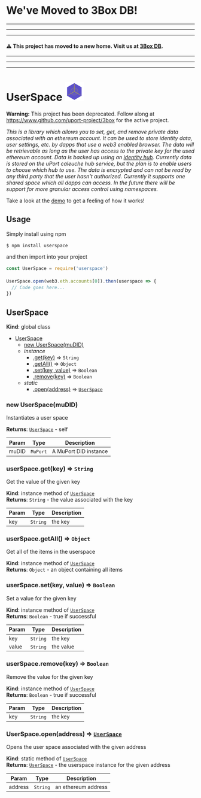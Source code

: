 
# We've Moved to 3Box DB!
---
---
---


#### ⚠️ This project has moved to a new home. Visit us at [3Box DB](https://www.github.com/uport-project/3box).


---
---
---

# UserSpace ![](./userspace.png)

**Warning:** This project has been deprecated. Follow along at https://www.github.com/uport-project/3box for the active project.

*This is a library which allows you to set, get, and remove private data associated with an ethereum account. It can be used to store identity data, user settings, etc. by dapps that use a web3 enabled browser. The data will be retrievable as long as the user has access to the private key for the used ethereum account. Data is backed up using an [identity hub](https://github.com/decentralized-identity/hubs/blob/master/explainer.md). Currently data is stored on the uPort caleuche hub service, but the plan is to enable users to choose which hub to use. The data is encrypted and can not be read by any third party that the user hasn't authorized. Currently it supports one shared space which all dapps can access. In the future there will be support for more granular access control using namespaces.*

Take a look at the [demo](https://developer.uport.me/userspace/example/) to get a feeling of how it works!

## Usage
Simply install using npm
```
$ npm install userspace
```
and then import into your project
```js
const UserSpace = require('userspace')

UserSpace.open(web3.eth.accounts[0]).then(userspace => {
  // Code goes here...
})
```

<a name="UserSpace"></a>

## UserSpace
**Kind**: global class  

* [UserSpace](#UserSpace)
    * [new UserSpace(muDID)](#new_UserSpace_new)
    * _instance_
        * [.get(key)](#UserSpace+get) ⇒ <code>String</code>
        * [.getAll()](#UserSpace+getAll) ⇒ <code>Object</code>
        * [.set(key, value)](#UserSpace+set) ⇒ <code>Boolean</code>
        * [.remove(key)](#UserSpace+remove) ⇒ <code>Boolean</code>
    * _static_
        * [.open(address)](#UserSpace.open) ⇒ [<code>UserSpace</code>](#UserSpace)

<a name="new_UserSpace_new"></a>

### new UserSpace(muDID)
Instantiates a user space

**Returns**: [<code>UserSpace</code>](#UserSpace) - self  

| Param | Type | Description |
| --- | --- | --- |
| muDID | <code>MuPort</code> | A MuPort DID instance |

<a name="UserSpace+get"></a>

### userSpace.get(key) ⇒ <code>String</code>
Get the value of the given key

**Kind**: instance method of [<code>UserSpace</code>](#UserSpace)  
**Returns**: <code>String</code> - the value associated with the key  

| Param | Type | Description |
| --- | --- | --- |
| key | <code>String</code> | the key |

<a name="UserSpace+getAll"></a>

### userSpace.getAll() ⇒ <code>Object</code>
Get all of the items in the userspace

**Kind**: instance method of [<code>UserSpace</code>](#UserSpace)  
**Returns**: <code>Object</code> - an object containing all items  
<a name="UserSpace+set"></a>

### userSpace.set(key, value) ⇒ <code>Boolean</code>
Set a value for the given key

**Kind**: instance method of [<code>UserSpace</code>](#UserSpace)  
**Returns**: <code>Boolean</code> - true if successful  

| Param | Type | Description |
| --- | --- | --- |
| key | <code>String</code> | the key |
| value | <code>String</code> | the value |

<a name="UserSpace+remove"></a>

### userSpace.remove(key) ⇒ <code>Boolean</code>
Remove the value for the given key

**Kind**: instance method of [<code>UserSpace</code>](#UserSpace)  
**Returns**: <code>Boolean</code> - true if successful  

| Param | Type | Description |
| --- | --- | --- |
| key | <code>String</code> | the key |

<a name="UserSpace.open"></a>

### UserSpace.open(address) ⇒ [<code>UserSpace</code>](#UserSpace)
Opens the user space associated with the given address

**Kind**: static method of [<code>UserSpace</code>](#UserSpace)  
**Returns**: [<code>UserSpace</code>](#UserSpace) - the userspace instance for the given address  

| Param | Type | Description |
| --- | --- | --- |
| address | <code>String</code> | an ethereum address |

